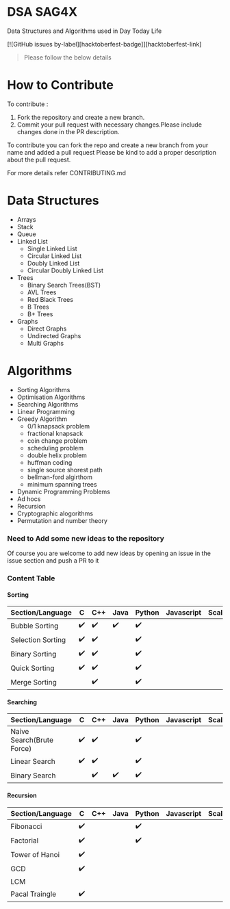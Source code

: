 # DSA SAG4X
Data Structures and Algorithms used in Day Today Life

[![GitHub issues by-label][hacktoberfest-badge]][hacktoberfest-link]

> Please follow the below details 

# How to Contribute
To contribute :
1. Fork the repository and create a new branch.
2. Commit your pull request with necessary changes.Please include changes done in the PR description.

To contribute you can fork the repo and create a new branch from your name and added a pull request
Please be kind to add a proper description about the pull request.

For more details refer CONTRIBUTING.md

# Data Structures
- Arrays
- Stack
- Queue
- Linked List
  * Single Linked List
  * Circular Linked List
  * Doubly Linked List
  * Circular Doubly Linked List
- Trees
  * Binary Search Trees(BST)
  * AVL Trees
  * Red Black Trees
  * B Trees
  * B+ Trees
- Graphs
  * Direct Graphs
  * Undirected Graphs
  * Multi Graphs

# Algorithms
- Sorting Algorithms
- Optimisation Algorithms
- Searching Algorithms
- Linear Programming
- Greedy Algorithm
  * 0/1 knapsack problem
  * fractional knapsack
  * coin change problem 
  * scheduling problem
  * double helix problem
  * huffman coding
  * single source shorest path
  * bellman-ford algirthom
  * minimum spanning trees
- Dynamic Programming Problems
- Ad hocs
- Recursion
- Cryptographic alogorithms
- Permutation and number theory

### Need to Add some new ideas to the repository

Of course you are welcome to add new ideas by opening an issue in the issue section and push a PR to it

### Content Table
#### Sorting
Section/Language | C  | C++ | Java | Python | Javascript | Scala |
-----------------|----|-----|------|--------|------------|-------|
Bubble Sorting   |✔️ |✔️  |  ✔️ |  ✔️ |    |       |
Selection Sorting|✔️ |✔️  |     |  ✔️ |     |       |
Binary Sorting   |✔️ |✔️  |     |  ✔️ |     |       |
Quick Sorting    |✔️ |✔️  |     |  ✔️ |     |       |
Merge Sorting    |   |✔️  |     |  ✔️  |     |       |

#### Searching
Section/Language | C  | C++ | Java | Python | Javascript | Scala | Go |
-----------------|----|-----|------|--------|------------|-------|------|
Naive Search(Brute Force)  |✔️|✔️|    | ✔️    |            |       | |
Linear Search              |✔️|✔️|    | ✔️   |            |       |✔️|
Binary Search              |   |✔️| ✔️| ✔️ |            |       |✔️|

#### Recursion
Section/Language | C  | C++ | Java | Python | Javascript | Scala |
-----------------|----|-----|------|--------|------------|-------|
Fibonacci        |✔️ |  |    |✔️ |            |       |
Factorial        |✔️ |  |    | ✔️ |            |       |
Tower of Hanoi   |✔️ |  |    |    |            |       |
GCD              |✔️ |  |    |    |            |       |
LCM              |   |    |    |            |       |
Pacal Traingle   |✔️ |    |    |            |       |
